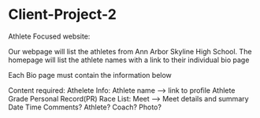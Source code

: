 # Client-Project-2

Athlete Focused website: 

Our webpage will list the athletes from Ann Arbor Skyline High School.
The homepage will list the athlete names with a link to their individual bio page

Each Bio page must contain the information below

Content required:
Athelete Info:
    Athlete name --> link to profile
    Athlete Grade
    Personal Record(PR)
Race List:
    Meet --> Meet details and summary
    Date
    Time
Comments?
Athlete?
Coach?
Photo?



